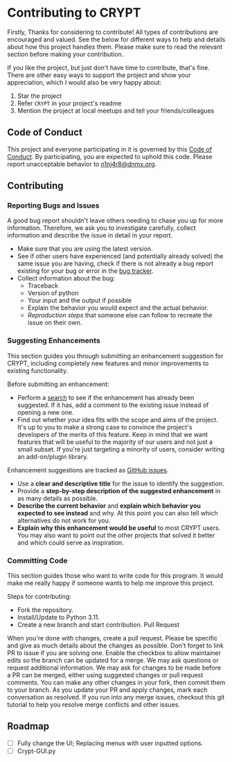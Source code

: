 # Contributing to CRYPT

Firstly, Thanks for considering to contribute!
All types of contributions are encouraged and valued. See the below for different ways to help and details about how this project handles them. Please make sure to read the relevant section before making your contribution.

If you like the project, but just don't have time to contribute, that's fine. There are other easy ways to support the project and show your appreciation, which I would also be very happy about:
1. Star the project
2. Refer `CRYPT` in your project's readme
3. Mention the project at local meetups and tell your friends/colleagues

## Code of Conduct

This project and everyone participating in it is governed by this [Code of Conduct](./CODE_OF_CONDUCT.md).
By participating, you are expected to uphold this code. Please report unacceptable behavior to <n1nj4r8@dnmx.org>.


## Contributing

### Reporting Bugs and Issues

A good bug report shouldn't leave others needing to chase you up for more information. Therefore, we ask you to investigate carefully, collect information and describe the issue in detail in your report.

- Make sure that you are using the latest version.
- See if other users have experienced (and potentially already solved) the same issue you are having, check if there is not already a bug report existing for your bug or error in the [bug tracker](https://github.com/ninja-left/CRYPT/issues?q=label%3Abug).
- Collect information about the bug:
  - Traceback
  - Version of python
  - Your input and the output if possible
  - Explain the behavior you would expect and the actual behavior.
  - *Reproduction steps* that someone else can follow to recreate the issue on their own.

### Suggesting Enhancements

This section guides you through submitting an enhancement suggestion for CRYPT, including completely new features and minor improvements to existing functionality.

Before submitting an enhancement:
- Perform a [search](https://github.com/ninja-left/CRYPT/issues) to see if the enhancement has already been suggested. If it has, add a comment to the existing issue instead of opening a new one.
- Find out whether your idea fits with the scope and aims of the project. It's up to you to make a strong case to convince the project's developers of the merits of this feature. Keep in mind that we want features that will be useful to the majority of our users and not just a small subset. If you're just targeting a minority of users, consider writing an add-on/plugin library.

Enhancement suggestions are tracked as [GitHub issues](https://github.com/ninja-left/CRYPT/issues).
- Use a **clear and descriptive title** for the issue to identify the suggestion.
- Provide a **step-by-step description of the suggested enhancement** in as many details as possible.
- **Describe the current behavior** and **explain which behavior you expected to see instead** and why. At this point you can also tell which alternatives do not work for you.
- **Explain why this enhancement would be useful** to most CRYPT users. You may also want to point out the other projects that solved it better and which could serve as inspiration.

### Committing Code

This section guides those who want to write code for this program. It would make me really happy if someone wants to help me improve this project.

Steps for contributing:
- Fork the repository.
- Install/Update to Python 3.11.
- Create a new branch and start contribution.
Pull Request

When you're done with changes, create a pull request. Please be specific and give as much details about the changes as possible. Don't forget to link PR to issue if you are solving one.
Enable the checkbox to allow maintainer edits so the branch can be updated for a merge. We may ask questions or request additional information.
We may ask for changes to be made before a PR can be merged, either using suggested changes or pull request comments.  You can make any other changes in your fork, then commit them to your branch.
As you update your PR and apply changes, mark each conversation as resolved.
If you run into any merge issues, checkout this git tutorial to help you resolve merge conflicts and other issues.

## Roadmap
- [ ] Fully change the UI; Replacing menus with user inputted options.
- [ ] Crypt-GUI.py
